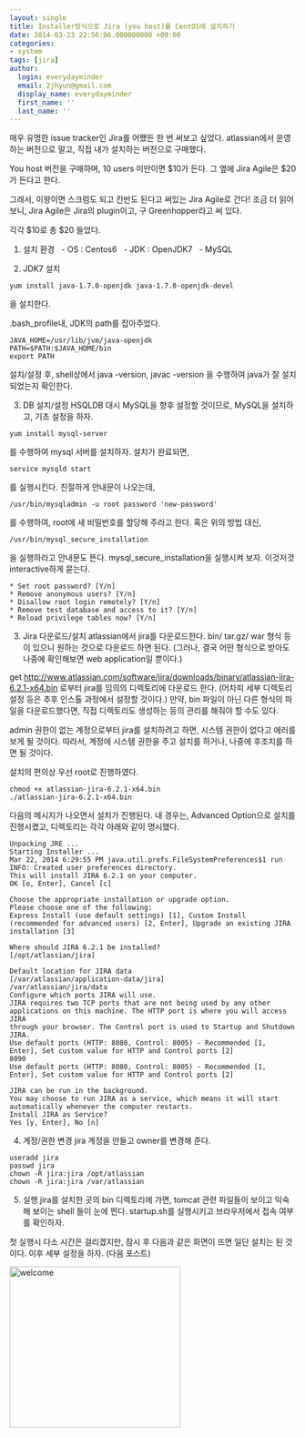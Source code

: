 ```yaml
---
layout: single
title: Installer방식으로 Jira (you host)를 CentOS에 설치하기
date: 2014-03-23 22:56:06.000000000 +09:00
categories:
- system
tags: [jira]
author:
  login: everydayminder
  email: 2jhyun@gmail.com
  display_name: everydayminder
  first_name: ''
  last_name: ''
---
```

매우 유명한 issue tracker인 Jira를 어쨌든 한 번 써보고 싶었다.
atlassian에서 운영하는 버전으로 말고, 직접 내가 설치하는 버전으로 구매했다.

You host 버전을 구매하며, 10 users 미만이면 $10가 든다.
그 옆에 Jira Agile은 $20가 든다고 한다.

그래서, 이왕이면 스크럼도 되고 칸반도 된다고 써있는 Jira Agile로 간다!
조금 더 읽어보니, Jira Agile은 Jira의 plugin이고, 구 Greenhopper라고 써 있다.

각각 $10로 총 $20 들었다.

1. 설치 환경
  - OS : Centos6
  - JDK : OpenJDK7
  - MySQL

2. JDK7 설치

```
yum install java-1.7.0-openjdk java-1.7.0-openjdk-devel
```
을 설치한다.

.bash_profile내, JDK의 path를 잡아주었다.
```
JAVA_HOME=/usr/lib/jvm/java-openjdk
PATH=$PATH:$JAVA_HOME/bin
export PATH
```

설치/설정 후, shell상에서 java -version, javac -version
을 수행하여 java가 잘 설치되었는지 확인한다.

3. DB 설치/설정
HSQLDB 대시 MySQL을 향후 설정할 것이므로,
MySQL을 설치하고, 기초 설정을 하자.

```
yum install mysql-server
```

를 수행하여 mysql 서버를 설치하자.
설치가 완료되면,


```
service mysqld start
```
를 실행시킨다.
친절하게 안내문이 나오는데,

```
/usr/bin/mysqladmin -u root password 'new-password'
```
를 수행하여, root에 새 비밀번호를 할당해 주라고 한다.
혹은 위의 방법 대신,

```
/usr/bin/mysql_secure_installation
```

을 실행하라고 안내문도 뜬다.
mysql_secure_installation을 실행시켜 보자.
이것저것 interactive하게 묻는다.

```
* Set root password? [Y/n]
* Remove anonymous users? [Y/n]
* Disallow root login remotely? [Y/n]
* Remove test database and access to it? [Y/n]
* Reload privilege tables now? [Y/n]
```

3. Jira 다운로드/설치
atlassian에서 jira를 다운로드한다. bin/ tar.gz/ war 형식
등이 있으니 원하는 것으로 다운로드 하면 된다. (그러나, 결국 어떤 형식으로 받아도 나중에 확인해보면 web application일 뿐이다.)

<b></b>get http://www.atlassian.com/software/jira/downloads/binary/atlassian-jira-6.2.1-x64.bin
로부터 jira를 임의의 디렉토리에 다운로드 한다. (어차피 세부 디렉토리 설정 등은 추후 인스톨 과정에서 설정할 것이다.)
만약, bin 파일이 아닌 다른 형식의 파일을 다운로드했다면, 직접 디렉토리도 생성하는 등의 관리를 해줘야 할 수도 있다.

admin 권한이 없는 계정으로부터 jira를 설치하려고 하면, 시스템 권한이 없다고 에러를 보게 될 것이다.
따라서, 계정에 시스템 권한을 주고 설치를 하거나, 나중에 후조치를 하면 될 것이다.

설치의 편의상 우선 root로 진행하였다.

```
chmod +x atlassian-jira-6.2.1-x64.bin
./atlassian-jira-6.2.1-x64.bin
```

다음의 메시지가 나오면서 설치가 진행된다.
내 경우는, Advanced Option으로 설치를 진행시켰고,
디렉토리는 각각 아래와 같이 명시했다.

```
Unpacking JRE ...
Starting Installer ...
Mar 22, 2014 6:29:55 PM java.util.prefs.FileSystemPreferences$1 run
INFO: Created user preferences directory.
This will install JIRA 6.2.1 on your computer.
OK [o, Enter], Cancel [c]

Choose the appropriate installation or upgrade option.
Please choose one of the following:
Express Install (use default settings) [1], Custom Install (recommended for advanced users) [2, Enter], Upgrade an existing JIRA installation [3]

Where should JIRA 6.2.1 be installed?
[/opt/atlassian/jira]

Default location for JIRA data
[/var/atlassian/application-data/jira]
/var/atlassian/jira/data
Configure which ports JIRA will use.
JIRA requires two TCP ports that are not being used by any other
applications on this machine. The HTTP port is where you will access JIRA
through your browser. The Control port is used to Startup and Shutdown JIRA.
Use default ports (HTTP: 8080, Control: 8005) - Recommended [1, Enter], Set custom value for HTTP and Control ports [2]
8090
Use default ports (HTTP: 8080, Control: 8005) - Recommended [1, Enter], Set custom value for HTTP and Control ports [2]

JIRA can be run in the background.
You may choose to run JIRA as a service, which means it will start
automatically whenever the computer restarts.
Install JIRA as Service?
Yes [y, Enter], No [n]
```

4. 계정/권한 변경
jira 계정을 만들고 owner를 변경해 준다.

```
useradd jira
passwd jira
chown -R jira:jira /opt/atlassian
chown -R jira:jira /var/atlassian
```

5. 실행
jira를 설치한 곳의 bin 디렉토리에 가면, tomcat 관련 파일들이 보이고 익숙해 보이는 shell 들이 눈에 띈다.
startup.sh를 실행시키고 브라우저에서 접속 여부를 확인하자.

첫 실행시 다소 시간은 걸리겠지만, 잠시 후 다음과 같은 화면이 뜨면 일단 설치는 된 것이다.
이후 세부 설정을 하자. (다음 포스트)

<img src="{{ site.baseurl }}/images/201403/welcome.png" alt="welcome" width="300" height="283" class="alignnone size-medium wp-image-542" /></a>

